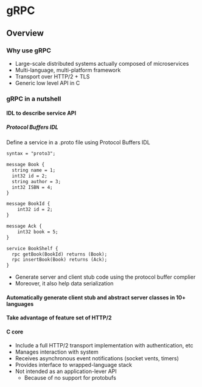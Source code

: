 # gRPC
## Overview
### Why use gRPC
- Large-scale distributed systems actually composed of microservices
- Multi-language, multi-platform framework
- Transport over HTTP/2 + TLS
- Generic low level API in C
### gRPC in a nutshell
#### IDL to describe service API
##### Protocol Buffers IDL
Define a service in a .proto file using Protocol Buffers IDL
```xml
syntax = "proto3";

message Book {
  string name = 1;
  int32 id = 2;
  string author = 3;
  int32 ISBN = 4;
}

message BookId {
    int32 id = 2;
}

message Ack {
    int32 book = 5;
}

service BookShelf {
  rpc getBook(BookId) returns (Book);
  rpc insertBook(Book) returns (Ack);
}
```
-   Generate server and client stub code using the protocol buffer complier
-   Moreover, it also help data serialization
#### Automatically generate client stub and abstract server classes in 10+ languages
#### Take advantage of feature set of HTTP/2
#### C core
-   Include a full HTTP/2 transport implementation with authentication, etc
-   Manages interaction with system
-   Receives asynchronous event notifications (socket vents, timers)
-   Provides interface to wrapped-language stack
-   Not intended as an application-lever API
    *   Because of no support for protobufs


